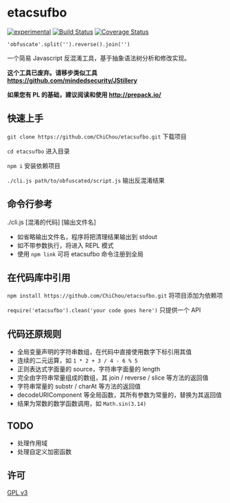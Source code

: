 # etacsufbo 
[![experimental](http://badges.github.io/stability-badges/dist/experimental.svg)](http://github.com/badges/stability-badges)
[![Build Status](https://travis-ci.org/ChiChou/etacsufbo.svg?branch=master)](https://travis-ci.org/ChiChou/etacsufbo)
[![Coverage Status](https://coveralls.io/repos/github/ChiChou/etacsufbo/badge.svg?branch=master)](https://coveralls.io/github/ChiChou/etacsufbo?branch=master)

`'obfuscate'.split('').reverse().join('')`

一个简易 Javascript 反混淆工具，基于抽象语法树分析和修改实现。

**这个工具已废弃。请移步类似工具 https://github.com/mindedsecurity/JStillery**

**如果您有 PL 的基础，建议阅读和使用 http://prepack.io/**

## 快速上手

`git clone https://github.com/ChiChou/etacsufbo.git` 下载项目

`cd etacsufbo` 进入目录

`npm i` 安装依赖项目

`./cli.js path/to/obfuscated/script.js` 输出反混淆结果

## 命令行参考

./cli.js [混淆的代码] [输出文件名]

* 如省略输出文件名，程序将把清理结果输出到 stdout
* 如不带参数执行，将进入 REPL 模式
* 使用 `npm link` 可将 etacsufbo 命令注册到全局 

## 在代码库中引用

`npm install https://github.com/ChiChou/etacsufbo.git` 将项目添加为依赖项

`require('etacsufbo').clean('your code goes here')` 只提供一个 API

## 代码还原规则

* 全局变量声明的字符串数组，在代码中直接使用数字下标引用其值
* 连续的二元运算，如 `1 * 2 + 3 / 4 - 6 % 5`
* 正则表达式字面量的 source，字符串字面量的 length
* 完全由字符串常量组成的数组，其 join / reverse / slice 等方法的返回值
* 字符串常量的 substr / charAt 等方法的返回值
* decodeURIComponent 等全局函数，其所有参数为常量的，替换为其返回值
* 结果为常数的数学函数调用，如 `Math.sin(3.14)`

## TODO

* 处理作用域
* 处理自定义加密函数

## 许可

[GPL v3](LICENSE)
